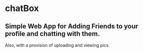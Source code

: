 # chatBox
## Simple Web App for Adding Friends to your profile and chatting with them.
Also, with a provision of uploading and viewing pics.
